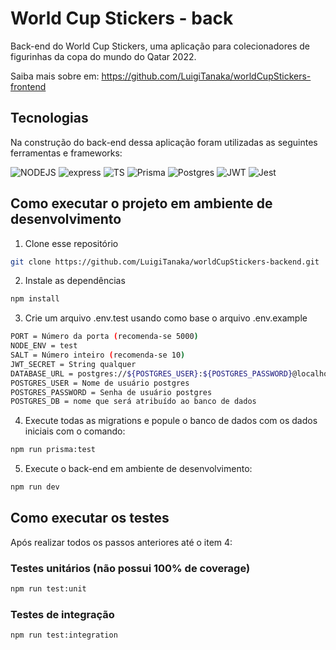 # World Cup Stickers - back

Back-end do World Cup Stickers, uma aplicação para colecionadores de figurinhas da copa do mundo do Qatar 2022.

Saiba mais sobre em: https://github.com/LuigiTanaka/worldCupStickers-frontend

## Tecnologias

Na construção do back-end dessa aplicação foram utilizadas as seguintes ferramentas e frameworks:
<br>
<div align=left>
<img alt="NODEJS" src="https://img.shields.io/badge/node.js-6DA55F?style=for-the-badge&logo=node.js&logoColor=white" />
<img alt="express" src="https://img.shields.io/badge/Express.js-404D59?style=for-the-badge" />  
<img alt="TS" src="https://img.shields.io/badge/typescript-%23007ACC.svg?style=for-the-badge&logo=typescript&logoColor=white" />
<img alt="Prisma" src="https://img.shields.io/badge/Prisma-3982CE?style=for-the-badge&logo=Prisma&logoColor=white" />
<img alt="Postgres" src="https://img.shields.io/badge/postgres-%23316192.svg?style=for-the-badge&logo=postgresql&logoColor=white" />
<img alt="JWT" src="https://img.shields.io/badge/JWT-black?style=for-the-badge&logo=JSON%20web%20tokens" />
<img alt="Jest" src="https://img.shields.io/badge/-jest-%23C21325?style=for-the-badge&logo=jest&logoColor=white" />
</div>

## Como executar o projeto em ambiente de desenvolvimento

1. Clone esse repositório

```bash
git clone https://github.com/LuigiTanaka/worldCupStickers-backend.git
```

2. Instale as dependências

```bash
npm install
```

3. Crie um arquivo .env.test usando como base o arquivo .env.example

```bash
PORT = Número da porta (recomenda-se 5000)
NODE_ENV = test
SALT = Número inteiro (recomenda-se 10)
JWT_SECRET = String qualquer
DATABASE_URL = postgres://${POSTGRES_USER}:${POSTGRES_PASSWORD}@localhost:5432/${POSTGRES_DB}
POSTGRES_USER = Nome de usuário postgres
POSTGRES_PASSWORD = Senha de usuário postgres
POSTGRES_DB = nome que será atribuído ao banco de dados
```

4. Execute todas as migrations e popule o banco de dados com os dados iniciais com o comando:

```bash
npm run prisma:test
```

5. Execute o back-end em ambiente de desenvolvimento:

```bash
npm run dev
```

## Como executar os testes

Após realizar todos os passos anteriores até o item 4:

### Testes unitários (não possui 100% de coverage)

```bash
npm run test:unit
```

### Testes de integração

```bash
npm run test:integration
```
